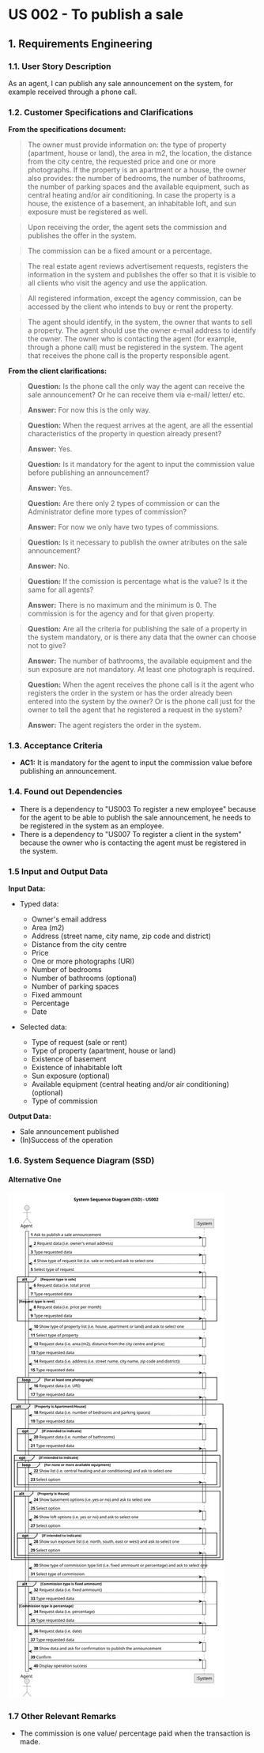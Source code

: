 # US 002 - To publish a sale

## 1. Requirements Engineering


### 1.1. User Story Description

As an agent, I can publish any sale announcement on the system, for example received through a phone call.


### 1.2. Customer Specifications and Clarifications


**From the specifications document:**

>   The owner must provide information on: the type of property (apartment, house or land),
the area in m2, the location, the distance from the city centre, the requested price and one or more
photographs. If the property is an apartment or a house, the owner also provides: the number of
bedrooms, the number of bathrooms, the number of parking spaces and the available equipment,
such as central heating and/or air conditioning. In case the property is a house, the existence of a
basement, an inhabitable loft, and sun exposure must be registered as well.

>   Upon receiving the order, the agent sets the commission and publishes the offer in the system.

>   The commission can be a fixed amount or a percentage.

>	The real estate agent reviews advertisement requests, registers the information in the system and
publishes the offer so that it is visible to all clients who visit the agency and use the application.

>	All registered information, except the agency commission, can be accessed by the client who intends to
buy or rent the property.

>   The agent should identify, in the system, the owner that wants to sell a property. The agent should
use the owner e-mail address to identify the owner. The owner who is contacting the agent (for example, through a 
phone call) must be registered in the system. The agent that receives the phone call is the property responsible agent. 


**From the client clarifications:**

> **Question:** Is the phone call the only way the agent can receive the sale announcement? Or he can receive them via e-mail/ letter/ etc.
>
> **Answer:** For now this is the only way.

> **Question:** When the request arrives at the agent, are all the essential characteristics of the property in question already present?
>
> **Answer:** Yes.

> **Question:** Is it mandatory for the agent to input the commission value before publishing an announcement?
> 
> **Answer:** Yes.

> **Question:** Are there only 2 types of commission or can the Administrator define more types of commission?
>
> **Answer:** For now we only have two types of commissions.

> **Question:** Is it necessary to publish the owner atributes on the sale announcement?
>
> **Answer:** No.

> **Question:** If the comission is percentage what is the value? Is it the same for all agents?
>
> **Answer:** There is no maximum and the minimum is 0. The commission is for the agency and for that given property.

> **Question:** Are all the criteria for publishing the sale of a property in the system mandatory, or is there any data that the
owner can choose not to give?
>
> **Answer:** The number of bathrooms, the available equipment and the sun exposure are not mandatory. At least one photograph is required.

> **Question:** When the agent receives the phone call is it the agent who registers the order in the system or has the order already 
been entered into the system by the owner? Or is the phone call just for the owner to tell the agent that he registered a request in the system?
>
> **Answer:** The agent registers the order in the system.


### 1.3. Acceptance Criteria

* **AC1:** It is mandatory for the agent to input the commission value before publishing an announcement.


### 1.4. Found out Dependencies

* There is a dependency to "US003 To register a new employee" because for the agent to be able to publish the sale announcement,
  he needs to be registered in the system as an employee.
* There is a dependency to "US007 To register a client in the system" because the owner who is contacting the agent 
  must be registered in the system.

### 1.5 Input and Output Data

**Input Data:**

* Typed data:
  * Owner's email address
  * Area (m2)
  * Address (street name, city name, zip code and district)
  * Distance from the city centre
  * Price
  * One or more photographs (URI)
  * Number of bedrooms
  * Number of bathrooms (optional)
  * Number of parking spaces
  * Fixed ammount
  * Percentage
  * Date

* Selected data:
  * Type of request (sale or rent)
  * Type of property (apartment, house or land)
  * Existence of basement
  * Existence of inhabitable loft
  * Sun exposure (optional)
  * Available equipment (central heating and/or air conditioning) (optional)
  * Type of commission


**Output Data:**

* Sale announcement published
* (In)Success of the operation

### 1.6. System Sequence Diagram (SSD)

#### Alternative One

![System Sequence Diagram - Alternative One](svg/us002-system-sequence-diagram-alternative-one-System_Sequence_Diagram__SSD____US002.svg)


### 1.7 Other Relevant Remarks

* The commission is one value/ percentage paid when the transaction is made.